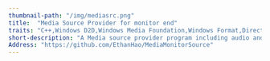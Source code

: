 ```yaml
---
thumbnail-path: "/img/mediasrc.png"
title:  "Media Source Provider for monitor end"
traits: "C++,Windows D2D,Windows Media Foundation,Windows Format,DirectShow,etc"
short-description: "A Media source provider program including audio and video on windows platform. Using Directshow, Windows Media Foundation ,windows Media Format and D2D."
Address: "https://github.com/EthanHao/MediaMonitorSource"
---
```

